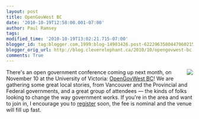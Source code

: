 ```yaml
---
layout: post
title: OpenGovWest BC
date: '2010-10-19T12:58:00.001-07:00'
author: Paul Ramsey
tags: 
modified_time: '2010-10-19T13:02:21.715-07:00'
blogger_id: tag:blogger.com,1999:blog-14903426.post-6222963580447960215
blogger_orig_url: http://blog.cleverelephant.ca/2010/10/opengovwest-bc.html
comments: True
---
```


<img src="http://opengovwest.org/wp-content/uploads/2010/05/OGWBC-300x175.png" style="float:right;"/>There's an open government conference coming up next month, on November 10 at the University of Victoria: [OpenGovWest BC](http://opengovwest.org/open-gov-bc/)! We are gathering some great local stories, from Vancouver and the Provincial and Federal governments, and a great group of attendees &mdash; the kinds of folks looking to change the way government works. If you're in the area and want to join in, I encourage you to  [register](http://ogwbc.eventbrite.com/?ref=ecount) soon, the fee is nominal and the venue will fill up fast.

